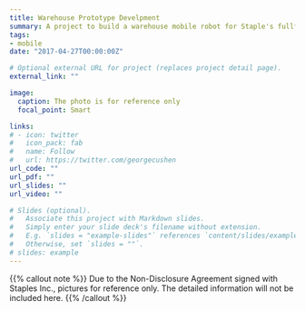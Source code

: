 ```yaml
---
title: Warehouse Prototype Develpment
summary: A project to build a warehouse mobile robot for Staple's fullfilment centers
tags:
- mobile
date: "2017-04-27T00:00:00Z"

# Optional external URL for project (replaces project detail page).
external_link: ""

image:
  caption: The photo is for reference only
  focal_point: Smart

links:
# - icon: twitter
#   icon_pack: fab
#   name: Follow
#   url: https://twitter.com/georgecushen
url_code: ""
url_pdf: ""
url_slides: ""
url_video: ""

# Slides (optional).
#   Associate this project with Markdown slides.
#   Simply enter your slide deck's filename without extension.
#   E.g. `slides = "example-slides"` references `content/slides/example-slides.md`.
#   Otherwise, set `slides = ""`.
# slides: example
---
```


{{% callout note %}}
Due to the Non-Disclosure Agreement signed with Staples Inc., pictures for reference only. The detailed information will not be included here. 
{{% /callout %}}